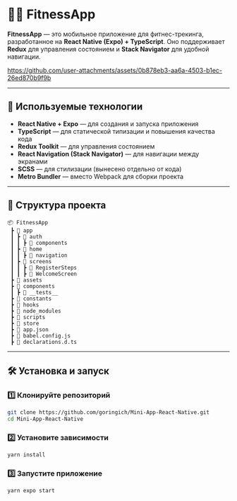 

# 🏋️‍♂️ FitnessApp

**FitnessApp** — это мобильное приложение для фитнес-трекинга, разработанное на **React Native (Expo) + TypeScript**. Оно поддерживает **Redux** для управления состоянием и **Stack Navigator** для удобной навигации.



https://github.com/user-attachments/assets/0b878eb3-aa6a-4503-b1ec-26ed870b9f9b



---

## 🚀 Используемые технологии

- **React Native + Expo** — для создания и запуска приложения
- **TypeScript** — для статической типизации и повышения качества кода
- **Redux Toolkit** — для управления состоянием
- **React Navigation (Stack Navigator)** — для навигации между экранами
- **SCSS** — для стилизации (вынесено отдельно от кода)
- **Metro Bundler** — вместо Webpack для сборки проекта

---

## 📂 Структура проекта

```
📦 FitnessApp
 ┣ 📂 app
 ┃ ┣ 📂 auth
 ┃ ┃ ┣ 📂 components
 ┃ ┣ 📂 home
 ┃ ┃ ┣ 📂 navigation
 ┃ ┣ 📂 screens
 ┃ ┃ ┣ 📂 RegisterSteps
 ┃ ┃ ┣ 📂 WelcomeScreen
 ┣ 📂 assets
 ┣ 📂 components
 ┃ ┣ 📂 __tests__
 ┣ 📂 constants
 ┣ 📂 hooks
 ┣ 📂 node_modules
 ┣ 📂 scripts
 ┣ 📂 store
 ┣ 📜 app.json
 ┣ 📜 babel.config.js
 ┣ 📜 declarations.d.ts

```

---

## 🛠 Установка и запуск

### 1️⃣ Клонируйте репозиторий
```bash
git clone https://github.com/goringich/Mini-App-React-Native.git
cd Mini-App-React-Native
```

### 2️⃣ Установите зависимости
```bash
yarn install
```

### 3️⃣ Запустите приложение
```bash
yarn expo start
```

